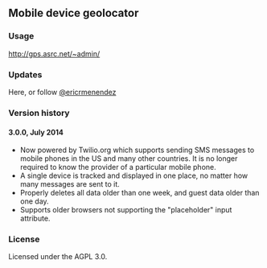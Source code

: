 ## Mobile device geolocator

### Usage

http://gps.asrc.net/~admin/

### Updates

Here, or follow [@ericrmenendez](https://twitter.com/ericrmenendez)

### Version history

#### 3.0.0, July 2014

- Now powered by Twilio.org which supports sending SMS messages to mobile phones in the US and many other countries. It is no longer required to know the provider of a particular mobile phone.
- A single device is tracked and displayed in one place, no matter how many messages are sent to it.
- Properly deletes all data older than one week, and guest data older than one day.
- Supports older browsers not supporting the "placeholder" input attribute.

### License

Licensed under the AGPL 3.0.